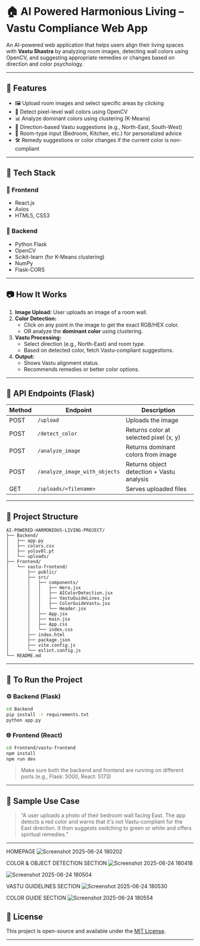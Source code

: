 # 🏠 AI Powered Harmonious Living – Vastu Compliance Web App

An AI-powered web application that helps users align their living spaces with **Vastu Shastra** by analyzing room images, detecting wall colors using OpenCV, and suggesting appropriate remedies or changes based on direction and color psychology.

---

## 🚀 Features

* 🖼️ Upload room images and select specific areas by clicking
* 🎨 Detect pixel-level wall colors using OpenCV
* 📊 Analyze dominant colors using clustering (K-Means)
* 🧭 Direction-based Vastu suggestions (e.g., North-East, South-West)
* 🧘 Room-type input (Bedroom, Kitchen, etc.) for personalized advice
* 🛠️ Remedy suggestions or color changes if the current color is non-compliant

---

## 🧠 Tech Stack

### 🔹 Frontend

* React.js
* Axios
* HTML5, CSS3

### 🔹 Backend

* Python Flask
* OpenCV
* Scikit-learn (for K-Means clustering)
* NumPy
* Flask-CORS

---

## 📷 How It Works

1. **Image Upload:** User uploads an image of a room wall.
2. **Color Detection:**
   * Click on any point in the image to get the exact RGB/HEX color.
   * OR analyze the **dominant color** using clustering.
3. **Vastu Processing:**
   * Select direction (e.g., North-East) and room type.
   * Based on detected color, fetch Vastu-compliant suggestions.
4. **Output:**
   * Shows Vastu alignment status.
   * Recommends remedies or better color options.

---

## 🔄 API Endpoints (Flask)

| Method | Endpoint                      | Description                                      |
|--------|-------------------------------|--------------------------------------------------|
| POST   | `/upload`                     | Uploads the image                                |
| POST   | `/detect_color`               | Returns color at selected pixel (x, y)           |
| POST   | `/analyze_image`              | Returns dominant colors from image               |
| POST   | `/analyze_image_with_objects` | Returns object detection + Vastu analysis        |
| GET    | `/uploads/<filename>`         | Serves uploaded files                            |

---

## 📁 Project Structure

```
AI-POWERED-HARMONIOUS-LIVING-PROJECT/
├── Backend/
│   ├── app.py
│   ├── colors.csv
│   ├── yolov8l.pt
│   └── uploads/
├── Frontend/
│   └── vastu-frontend/
│       ├── public/
│       ├── src/
│       │   ├── components/
│       │   │   ├── Hero.jsx
│       │   │   ├── AIColorDetection.jsx
│       │   │   ├── VastuGuideLines.jsx
│       │   │   ├── ColorGuideVastu.jsx
│       │   │   └── Header.jsx
│       │   ├── App.jsx
│       │   ├── main.jsx
│       │   ├── App.css
│       │   └── index.css
│       ├── index.html
│       ├── package.json
│       ├── vite.config.js
│       └── eslint.config.js
└── README.md
```

---

## 📌 To Run the Project

### ⚙️ Backend (Flask)

```bash
cd Backend
pip install -r requirements.txt
python app.py
```

### 🌐 Frontend (React)

```bash
cd Frontend/vastu-frontend
npm install
npm run dev
```

> Make sure both the backend and frontend are running on different ports (e.g., Flask: 5000, React: 5173)

---

## 🧪 Sample Use Case

> “A user uploads a photo of their bedroom wall facing East. The app detects a red color and warns that it's not Vastu-compliant for the East direction. It then suggests switching to green or white and offers spiritual remedies.”

---
HOMEPAGE
![Screenshot 2025-06-24 180202](https://github.com/user-attachments/assets/f16da47a-5bb8-476d-8f26-5bc141a09c24)

COLOR & OBJECT DETECTION SECTION
![Screenshot 2025-06-24 180418](https://github.com/user-attachments/assets/b302ab79-d9a9-4575-97f4-4c4d8b8eb6c3)

![Screenshot 2025-06-24 180504](https://github.com/user-attachments/assets/a1526199-806f-47f6-8f84-1e85bf1237ad)

VASTU GUIDELINES SECTION
![Screenshot 2025-06-24 180530](https://github.com/user-attachments/assets/b2195efc-b73f-4e61-bd67-8cf776e27caf)

COLOR GUIDE SECTION
![Screenshot 2025-06-24 180554](https://github.com/user-attachments/assets/99b71110-0ed9-4e9f-81ca-d2d44d71afca)







## 📜 License

This project is open-source and available under the [MIT License](LICENSE).

---


